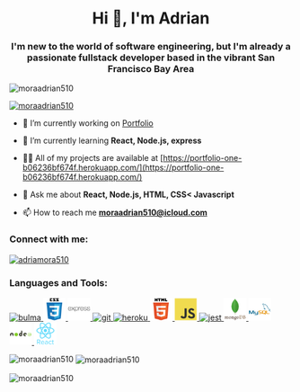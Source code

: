 <h1 align="center">Hi 👋, I'm Adrian</h1>
<h3 align="center">I'm new to the world of software engineering, but I'm already a passionate fullstack developer based in the vibrant San Francisco Bay Area</h3>

<p align="left"> <img src="https://komarev.com/ghpvc/?username=moraadrian510&label=Profile%20views&color=0e75b6&style=flat" alt="moraadrian510" /> </p>

<p align="left"> <a href="https://github.com/ryo-ma/github-profile-trophy"><img src="https://github-profile-trophy.vercel.app/?username=moraadrian510" alt="moraadrian510" /></a> </p>

- 🔭 I’m currently working on [Portfolio](https://portfolio-one-b06236bf674f.herokuapp.com/)

- 🌱 I’m currently learning **React, Node.js, express**

- 👨‍💻 All of my projects are available at [https://portfolio-one-b06236bf674f.herokuapp.com/](https://portfolio-one-b06236bf674f.herokuapp.com/)

- 💬 Ask me about **React, Node.js, HTML, CSS< Javascript**

- 📫 How to reach me **moraadrian510@icloud.com**

<h3 align="left">Connect with me:</h3>
<p align="left">
<a href="https://linkedin.com/in/adriamora510" target="blank"><img align="center" src="https://raw.githubusercontent.com/rahuldkjain/github-profile-readme-generator/master/src/images/icons/Social/linked-in-alt.svg" alt="adriamora510" height="30" width="40" /></a>
</p>

<h3 align="left">Languages and Tools:</h3>
<p align="left"> <a href="https://bulma.io/" target="_blank" rel="noreferrer"> <img src="https://raw.githubusercontent.com/gilbarbara/logos/804dc257b59e144eaca5bc6ffd16949752c6f789/logos/bulma.svg" alt="bulma" width="40" height="40"/> </a> <a href="https://www.w3schools.com/css/" target="_blank" rel="noreferrer"> <img src="https://raw.githubusercontent.com/devicons/devicon/master/icons/css3/css3-original-wordmark.svg" alt="css3" width="40" height="40"/> </a> <a href="https://expressjs.com" target="_blank" rel="noreferrer"> <img src="https://raw.githubusercontent.com/devicons/devicon/master/icons/express/express-original-wordmark.svg" alt="express" width="40" height="40"/> </a> <a href="https://git-scm.com/" target="_blank" rel="noreferrer"> <img src="https://www.vectorlogo.zone/logos/git-scm/git-scm-icon.svg" alt="git" width="40" height="40"/> </a> <a href="https://heroku.com" target="_blank" rel="noreferrer"> <img src="https://www.vectorlogo.zone/logos/heroku/heroku-icon.svg" alt="heroku" width="40" height="40"/> </a> <a href="https://www.w3.org/html/" target="_blank" rel="noreferrer"> <img src="https://raw.githubusercontent.com/devicons/devicon/master/icons/html5/html5-original-wordmark.svg" alt="html5" width="40" height="40"/> </a> <a href="https://developer.mozilla.org/en-US/docs/Web/JavaScript" target="_blank" rel="noreferrer"> <img src="https://raw.githubusercontent.com/devicons/devicon/master/icons/javascript/javascript-original.svg" alt="javascript" width="40" height="40"/> </a> <a href="https://jestjs.io" target="_blank" rel="noreferrer"> <img src="https://www.vectorlogo.zone/logos/jestjsio/jestjsio-icon.svg" alt="jest" width="40" height="40"/> </a> <a href="https://www.mongodb.com/" target="_blank" rel="noreferrer"> <img src="https://raw.githubusercontent.com/devicons/devicon/master/icons/mongodb/mongodb-original-wordmark.svg" alt="mongodb" width="40" height="40"/> </a> <a href="https://www.mysql.com/" target="_blank" rel="noreferrer"> <img src="https://raw.githubusercontent.com/devicons/devicon/master/icons/mysql/mysql-original-wordmark.svg" alt="mysql" width="40" height="40"/> </a> <a href="https://nodejs.org" target="_blank" rel="noreferrer"> <img src="https://raw.githubusercontent.com/devicons/devicon/master/icons/nodejs/nodejs-original-wordmark.svg" alt="nodejs" width="40" height="40"/> </a> <a href="https://reactjs.org/" target="_blank" rel="noreferrer"> <img src="https://raw.githubusercontent.com/devicons/devicon/master/icons/react/react-original-wordmark.svg" alt="react" width="40" height="40"/> </a> </p>

<p><img align="left" src="https://github-readme-stats.vercel.app/api/top-langs?username=moraadrian510&show_icons=true&locale=en&layout=compact" alt="moraadrian510" /></p>

<p>&nbsp;<img align="center" src="https://github-readme-stats.vercel.app/api?username=moraadrian510&show_icons=true&locale=en" alt="moraadrian510" /></p>

<p><img align="center" src="https://github-readme-streak-stats.herokuapp.com/?user=moraadrian510&" alt="moraadrian510" /></p>


